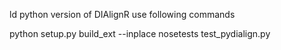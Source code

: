 ld python version of DIAlignR use following commands

python setup.py build_ext --inplace
nosetests test_pydialign.py
